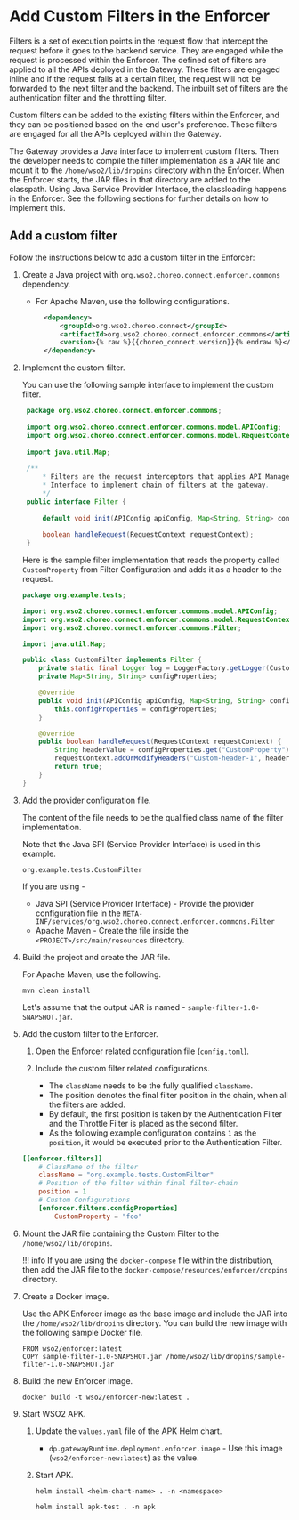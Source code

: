 # Add Custom Filters in the Enforcer

Filters is a set of execution points in the request flow that intercept the request before it goes to the backend service. They are engaged while the request is processed within the Enforcer. The defined set of filters are applied to all the APIs deployed in the Gateway. These filters are engaged inline and if the request fails at a certain filter, the request will not be forwarded to the next filter and the backend. The inbuilt set of filters are the authentication filter and the throttling filter.

Custom filters can be added to the existing filters within the Enforcer, and they can be positioned based on the end user's preference.
These filters are engaged for all the APIs deployed within the Gateway.

The Gateway provides a Java interface to implement custom filters. Then the developer needs to compile the filter implementation as a JAR file and mount it to the `/home/wso2/lib/dropins` directory within the Enforcer. When the Enforcer starts, the JAR files in that directory are added to the classpath. Using Java Service Provider Interface, the classloading happens in the Enforcer. See the following sections for further details on how to implement this.
 
## Add a custom filter

Follow the instructions below to add a custom filter in the Enforcer:

1. Create a Java project with `org.wso2.choreo.connect.enforcer.commons` dependency.
   
     - For Apache Maven, use the following configurations.

         ```xml
           <dependency>
               <groupId>org.wso2.choreo.connect</groupId>
               <artifactId>org.wso2.choreo.connect.enforcer.commons</artifactId>
               <version>{% raw %}{{choreo_connect.version}}{% endraw %}</version>
           </dependency>
         ```

2. Implement the custom filter.

     You can use the following sample interface to implement the custom filter.

    ```java
     package org.wso2.choreo.connect.enforcer.commons;
     
     import org.wso2.choreo.connect.enforcer.commons.model.APIConfig;
     import org.wso2.choreo.connect.enforcer.commons.model.RequestContext;
     
     import java.util.Map;
     
     /**
         * Filters are the request interceptors that applies API Management capabilities at the gateway layer. This is the
         * Interface to implement chain of filters at the gateway.
         */
     public interface Filter {
     
         default void init(APIConfig apiConfig, Map<String, String> configProperties){};
     
         boolean handleRequest(RequestContext requestContext);
     }
    ```

    Here is the sample filter implementation that reads the property called `CustomProperty` from Filter Configuration and adds it as a header to the request.

    ```java
    package org.example.tests;
    
    import org.wso2.choreo.connect.enforcer.commons.model.APIConfig;
    import org.wso2.choreo.connect.enforcer.commons.model.RequestContext;
    import org.wso2.choreo.connect.enforcer.commons.Filter;
    
    import java.util.Map;
    
    public class CustomFilter implements Filter {
        private static final Logger log = LoggerFactory.getLogger(CustomFilter.class);
        private Map<String, String> configProperties;
    
        @Override
        public void init(APIConfig apiConfig, Map<String, String> configProperties) {
            this.configProperties = configProperties;
        }
    
        @Override
        public boolean handleRequest(RequestContext requestContext) {
            String headerValue = configProperties.get("CustomProperty");
            requestContext.addOrModifyHeaders("Custom-header-1", headerValue);
            return true;
        }
    }
    ```

3. Add the provider configuration file.

     The content of the file needs to be the qualified class name of the filter implementation.

     Note that the Java SPI (Service Provider Interface) is used in this example.

     ```
     org.example.tests.CustomFilter
     ```
 
     If you are using -
      
      - Java SPI (Service Provider Interface) - Provide the provider configuration file in the `META-INF/services/org.wso2.choreo.connect.enforcer.commons.Filter`
      - Apache Maven - Create the file inside the `<PROJECT>/src/main/resources` directory.

4. Build the project and create the JAR file.
     
     For Apache Maven, use the following.

    ```
    mvn clean install
    ```

     Let's assume that the output JAR is named - `sample-filter-1.0-SNAPSHOT.jar`.

5. Add the custom filter to the Enforcer.

     1. Open the Enforcer related configuration file (`config.toml`).
     2. Include the custom filter related configurations.

         - The `className` needs to be the fully qualified `className`.
         - The position denotes the final filter position in the chain, when all the filters are added.
         - By default, the first position is taken by the Authentication Filter and the Throttle Filter is placed as the second filter.
         - As the following example configuration contains `1` as the `position`, it would be executed prior to the Authentication Filter.

    ```toml
    [[enforcer.filters]]
        # ClassName of the filter
        className = "org.example.tests.CustomFilter"
        # Position of the filter within final filter-chain
        position = 1
        # Custom Configurations
        [enforcer.filters.configProperties]
            CustomProperty = "foo"
    ```

6. Mount the JAR file containing the Custom Filter to the `/home/wso2/lib/dropins`. 
    
    !!! info
        If you are using the `docker-compose` file within the distribution, then add the JAR file to the `docker-compose/resources/enforcer/dropins` directory.
  
7. Create a Docker image.
   
     Use the APK Enforcer image as the base image and include the JAR into the `/home/wso2/lib/dropins` directory.
     You can build the new image with the following sample Docker file.

    ```
    FROM wso2/enforcer:latest 
    COPY sample-filter-1.0-SNAPSHOT.jar /home/wso2/lib/dropins/sample-filter-1.0-SNAPSHOT.jar
    ```

8.  Build the new Enforcer image.
    
    `docker build -t wso2/enforcer-new:latest . `

9.  Start WSO2 APK.

     1. Update the `values.yaml` file of the APK Helm chart.
         - `dp.gatewayRuntime.deployment.enforcer.image` - Use this image (`wso2/enforcer-new:latest`) as the value.
     2. Start APK.

        ```tab="Format"
        helm install <helm-chart-name> . -n <namespace>
        ```

        ```tab="Example"
        helm install apk-test . -n apk
        ```
